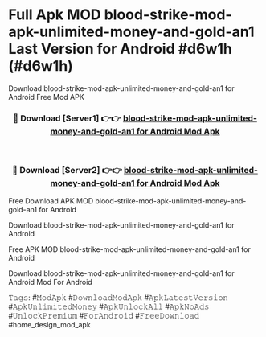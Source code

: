 # Full Apk MOD blood-strike-mod-apk-unlimited-money-and-gold-an1 Last Version for Android #d6w1h (#d6w1h)
Download blood-strike-mod-apk-unlimited-money-and-gold-an1 for Android Free Mod APK

<div align="center">
<h3>🔴 Download [Server1] 👉👉 <a href="https://apps.libra.edu.pl?title=blood-strike-mod-apk-unlimited-money-and-gold-an1&ref=18F">blood-strike-mod-apk-unlimited-money-and-gold-an1 for Android Mod Apk</a></h3><br>

<h3>🔴 Download [Server2] 👉👉 <a href="https://apps.libra.edu.pl?title=blood-strike-mod-apk-unlimited-money-and-gold-an1&ref=18F">blood-strike-mod-apk-unlimited-money-and-gold-an1 for Android Mod Apk</a></h3>
</div>


Free Download APK MOD blood-strike-mod-apk-unlimited-money-and-gold-an1 for Android

Download blood-strike-mod-apk-unlimited-money-and-gold-an1 for Android 

Free APK MOD blood-strike-mod-apk-unlimited-money-and-gold-an1 for Android 

Download blood-strike-mod-apk-unlimited-money-and-gold-an1 for Android Mod For Android

𝚃𝚊𝚐𝚜: #𝙼𝚘𝚍𝙰𝚙𝚔 #𝙳𝚘𝚠𝚗𝚕𝚘𝚊𝚍𝙼𝚘𝚍𝙰𝚙𝚔 #𝙰𝚙𝚔𝙻𝚊𝚝𝚎𝚜𝚝𝚅𝚎𝚛𝚜𝚒𝚘𝚗 #𝙰𝚙𝚔𝚄𝚗𝚕𝚒𝚖𝚒𝚝𝚎𝚍𝙼𝚘𝚗𝚎𝚢 #𝙰𝚙𝚔𝚄𝚗𝚕𝚘𝚌𝚔𝙰𝚕𝚕 #𝙰𝚙𝚔𝙽𝚘𝙰𝚍𝚜 #𝚄𝚗𝚕𝚘𝚌𝚔𝙿𝚛𝚎𝚖𝚒𝚞𝚖 #𝙵𝚘𝚛𝙰𝚗𝚍𝚛𝚘𝚒𝚍 #𝙵𝚛𝚎𝚎𝙳𝚘𝚠𝚗𝚕𝚘𝚊𝚍 #home_design_mod_apk